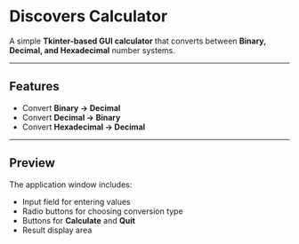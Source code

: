 # Discovers Calculator

A simple **Tkinter-based GUI calculator** that converts between **Binary, Decimal, and Hexadecimal** number systems.  

---

## Features
- Convert **Binary -> Decimal**
- Convert **Decimal -> Binary**
- Convert **Hexadecimal -> Decimal**

---

## Preview
The application window includes:
- Input field for entering values
- Radio buttons for choosing conversion type
- Buttons for **Calculate** and **Quit**
- Result display area
